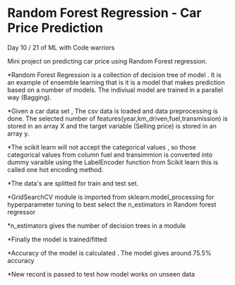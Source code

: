 # Random Forest Regression - Car Price Prediction

Day 10 / 21 of ML with Code warriors

Mini project on predicting car price using Random Forest regression.

*Random Forest Regression is a collection of decision tree of model . It is an example of ensemble learning that is it is a model that makes prediction based on
a number of models. The indiviual model are trained in a parallel way (Bagging).

*Given a car data set , The csv data is loaded and data preprocessing is done. The selected number of features(year,km_driven,fuel,transmission) is stored in an array X and the target variable (Selling price) is stored in an array y.

*The scikit learn will not accept the categorical values , so those categorical values from column fuel and transimmion is converted into dummy varaible using the LabelEncoder 
function from Scikit learn this is called one hot encoding method.

*The data's are splitted for train and test set.

*GridSearchCV module is imported from sklearn.model_processing for hyperparameter tuning to best select the n_estimators in Random forest regressor

*n_estimators gives the number of decision trees in a module

*Finally the model is trained/fitted

*Accuracy of the model is calculated . The model gives around 75.5% accuracy

*New record is passed to test how model works on unseen data
